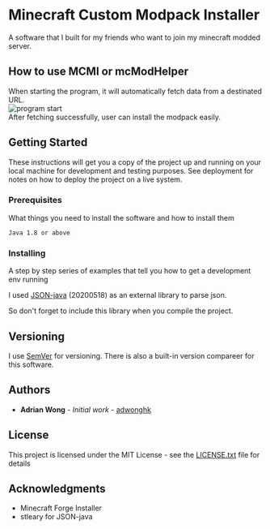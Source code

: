 # Minecraft Custom Modpack Installer

A software that I built for my friends who want to join my minecraft modded server.

## How to use MCMI or mcModHelper

When starting the program, it will automatically fetch data from a destinated URL.<br>
<img src="https://i.imgur.com/nbpAUMO.png" title="program start" alt="program start"><br>
After fetching successfully, user can install the modpack easily.<br>

## Getting Started

These instructions will get you a copy of the project up and running on your local machine for development and testing purposes. See deployment for notes on how to deploy the project on a live system.

### Prerequisites

What things you need to install the software and how to install them

```
Java 1.8 or above
```

### Installing

A step by step series of examples that tell you how to get a development env running

I used [JSON-java](https://github.com/stleary/JSON-java) (20200518) as an external library to parse json.

So don't forget to include this library when you compile the project.

## Versioning

I use [SemVer](http://semver.org/) for versioning. There is also a built-in version compareer for this software.

## Authors

* **Adrian Wong** - *Initial work* - [adwonghk](https://github.com/adwonghk)

## License

This project is licensed under the MIT License - see the [LICENSE.txt](LICENSE.txt) file for details

## Acknowledgments

* Minecraft Forge Installer
* stleary for JSON-java
